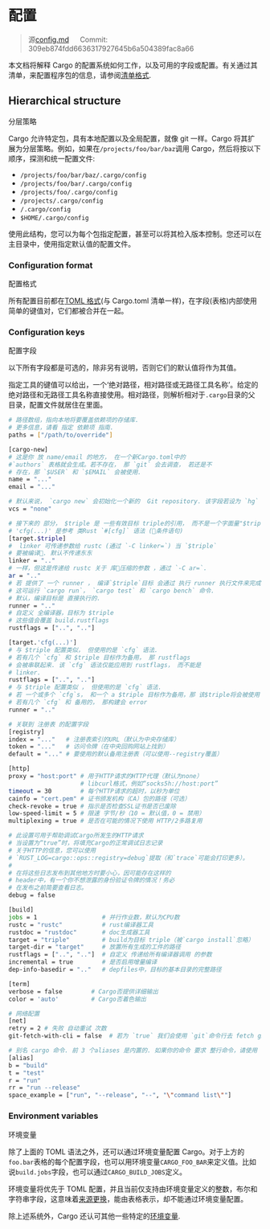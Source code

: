 # 配置

> 源[config.md](https://github.com/rust-lang/cargo/commits/master/src/doc/src/reference/config.md) &emsp; Commit: 309eb874fdd6636317927645b6a504389fac8a66

本文档将解释 Cargo 的配置系统如何工作，以及可用的字段或配置。有关通过其清单，来配置程序包的信息，请参阅[清单格式](./manifest.zh.md).

## Hierarchical structure

分层策略

Cargo 允许特定包，具有本地配置以及全局配置，就像 git 一样。Cargo 将其扩展为分层策略。例如，如果在`/projects/foo/bar/baz`调用 Cargo，然后将按以下顺序，探测和统一配置文件:

- `/projects/foo/bar/baz/.cargo/config`
- `/projects/foo/bar/.cargo/config`
- `/projects/foo/.cargo/config`
- `/projects/.cargo/config`
- `/.cargo/config`
- `$HOME/.cargo/config`

使用此结构，您可以为每个包指定配置，甚至可以将其检入版本控制。您还可以在主目录中，使用指定默认值的配置文件。

### Configuration format

配置格式

所有配置目前都在[TOML 格式][toml](与 Cargo.toml 清单一样)，在字段(表格)内部使用简单的键值对，它们都被合并在一起。

[toml]: https://github.com/toml-lang/toml

### Configuration keys

配置字段

以下所有字段都是可选的，除非另有说明，否则它们的默认值将作为其值。

指定工具的键值可以给出，一个‘绝对路径，相对路径或无路径工具名称’。给定的绝对路径和无路径工具名称直接使用。相对路径，则解析相对于`.cargo`目录的父目录，配置文件就居住在里面。

```bash
# 路径数组，指向本地将要覆盖依赖项的存储库.
# 更多信息，请看 指定 依赖项 指南.
paths = ["/path/to/override"]

[cargo-new]
# 这是你 放 name/email 的地方， 在一个新Cargo.toml中的
#`authors` 表格就会生成。若不存在， 那 `git` 会去调查， 若还是不
# 存在，那 `$USER` 和 `$EMAIL` 会被使用.
name = "..."
email = "..."

# 默认来说， `cargo new` 会初始化一个新的  Git repository. 该字段若设为 `hg` ，就是新建一个 Mercurial repository， 或 `none` 禁用此行为.
vcs = "none"

# 接下来的 部分， $triple 是 一些有效目标 triple的引用， 而不是一个字面量"$triple"的意思， 这个引用是无论何时都能应用编译的。
# 'cfg(...)' 是参考 类Rust `#[cfg]` 语法 (条件语句)
[target.$triple]
#  linker 可传递参数给 rustc (通过 `-C linker=`) 当 `$triple`
# 要被编译. 默认不传递东东
linker = ".."
# 一样，但这是传递给 rustc 关于 库压缩的参数 ，通过 `-C ar=`.
ar = ".."
# 若 提供了 一个 runner ， 编译`$triple`目标 会通过 执行 runner 执行文件来完成， 它会将真正的目标 作为第一参数.
# 这可运行 `cargo run`， `cargo test` 和 `cargo bench` 命令.
# 默认，编译目标是 直接执行的.
runner = ".."
# 自定义 全编译器，目标为 $triple
# 这些值会覆盖 build.rustflags
rustflags = ["..", ".."]

[target.'cfg(...)']
# 与 $triple 配置类似， 但使用的是 `cfg` 语法.
# 若有几个 `cfg` 和 $triple 目标作为备用， 那 rustflags
# 会被串联起来. 该 `cfg` 语法仅能应用到 rustflags， 而不能是
# linker.
rustflags = ["..", ".."]
# 与 $triple 配置类似 ， 但使用的是 `cfg` 语法.
# 若 一个或多个 `cfg`s， 和一个 a $triple 目标作为备用，那 该$triple将会被使用
# 若有几个 `cfg` 和 备用的， 那构建会 error
runner = ".."

# 关联到 注册表 的配置字段
[registry]
index = "..."   # 注册表索引的URL（默认为中央存储库）
token = "..."   # 访问令牌（在中央回购网站上找到）
default = "..." # 要使用的默认备用注册表（可以使用--registry覆盖）

[http]
proxy = "host:port" # 用于HTTP请求的HTTP代理（默认为none）
                    # libcurl格式，例如“socks5h://host:port”
timeout = 30        # 每个HTTP请求的超时，以秒为单位
cainfo = "cert.pem" # 证书颁发机构（CA）包的路径（可选）
check-revoke = true # 指示是否检查SSL证书是否已废除
low-speed-limit = 5 # 限速 字节/秒（10 = 默认值，0 = 禁用）
multiplexing = true # 是否在可能的情况下使用 HTTP/2多路复用

# 此设置可用于帮助调试Cargo所发生的HTTP请求
# 当设置为“true”时，将填充Cargo的正常调试日志记录
# 关于HTTP的信息，您可以使用
# `RUST_LOG=cargo::ops::registry=debug`提取（和`trace`可能会打印更多）。
#
# 在将这些日志发布到其他地方时要小心，因可能存在这样的
# header中，有一个你不想泄露的身份验证令牌的情况！务必
# 在发布之前简要查看日志。
debug = false

[build]
jobs = 1                  # 并行作业数，默认为CPU数
rustc = "rustc"           # rust编译器工具
rustdoc = "rustdoc"       # doc生成器工具
target = "triple"         # build为目标 triple（被`cargo install`忽略）
target-dir = "target"     # 放置所有生成的工件的路径
rustflags = ["..", ".."]  # 自定义 传递给所有编译器调用 的参数
incremental = true        # 是否启用增量编译
dep-info-basedir = ".."   # depfiles中，目标的基本目录的完整路径

[term]
verbose = false        # Cargo否提供详细输出
color = 'auto'         # Cargo否着色输出

# 网络配置
[net]
retry = 2 # 失败 自动重试 次数
git-fetch-with-cli = false  # 若为 `true` 我们会使用 `git`命令行去 fetch git repos

# 别名 cargo 命令. 前 3 个aliases 是内置的. 如果你的命令 要求 整行命令，请使用 list 格式.
[alias]
b = "build"
t = "test"
r = "run"
rr = "run --release"
space_example = ["run", "--release", "--", "\"command list\""]
```

### Environment variables

环境变量

除了上面的 TOML 语法之外，还可以通过环境变量配置 Cargo。对于上方的`foo.bar`表格的每个配置字段，也可以用环境变量`CARGO_FOO_BAR`来定义值。比如说`build.jobs`字段，也可以通过`CARGO_BUILD_JOBS`定义。

环境变量将优先于 TOML 配置，并且当前仅支持由环境变量定义的整数，布尔和字符串字段，这意味着[来源更换][source]，能由表格表示，却不能通过环境变量配置。

除上述系统外，Cargo 还认可其他一些特定的[环境变量][env].

[env]: ./environment-variables.zh.md
[source]: ./source-replacement.zh.md
